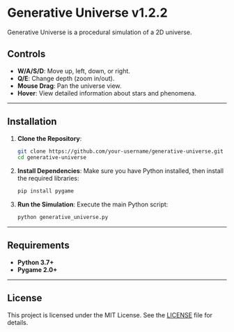 # Generative Universe v1.2.2

Generative Universe is a procedural simulation of a 2D universe.

## Controls

- **W/A/S/D**: Move up, left, down, or right.
- **Q/E**: Change depth (zoom in/out).
- **Mouse Drag**: Pan the universe view.
- **Hover**: View detailed information about stars and phenomena.

---

## Installation

1. **Clone the Repository**:
   ```bash
   git clone https://github.com/your-username/generative-universe.git
   cd generative-universe
   ```

2. **Install Dependencies**:
   Make sure you have Python installed, then install the required libraries:
   ```bash
   pip install pygame
   ```

3. **Run the Simulation**:
   Execute the main Python script:
   ```bash
   python generative_universe.py
   ```

---

## Requirements

- **Python 3.7+**
- **Pygame 2.0+**

---

## License

This project is licensed under the MIT License. See the [LICENSE](LICENSE) file for details.
